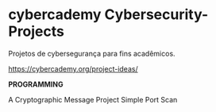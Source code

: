# cybercademy Cybersecurity-Projects
Projetos de cybersegurança para fins acadêmicos.

https://cybercademy.org/project-ideas/

<b>PROGRAMMING</b>
<p>
    A Cryptographic Message Project
    Simple Port Scan
<p>
